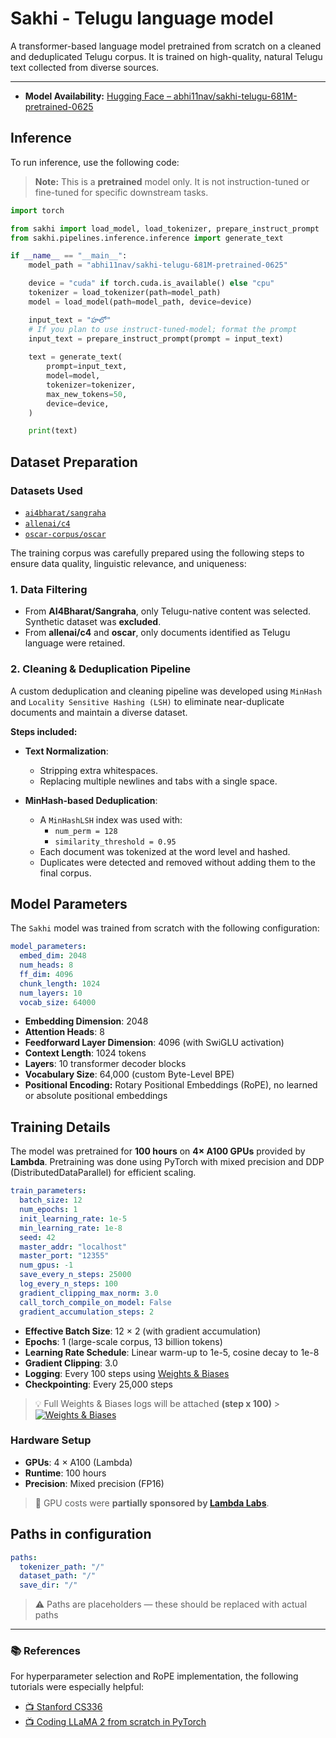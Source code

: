 # Sakhi - Telugu language model

A transformer-based language model pretrained from scratch on a cleaned and deduplicated Telugu corpus. It is trained on high-quality, natural Telugu text collected from diverse sources.

---

- **Model Availability:** [Hugging Face – abhi11nav/sakhi-telugu-681M-pretrained-0625](https://huggingface.co/abhi11nav/sakhi-telugu-681M-pretrained-0625)

## Inference

To run inference, use the following code:

> **Note:** This is a **pretrained** model only. It is not instruction-tuned or fine-tuned for specific downstream tasks.

```python
import torch

from sakhi import load_model, load_tokenizer, prepare_instruct_prompt
from sakhi.pipelines.inference.inference import generate_text

if __name__ == "__main__":
    model_path = "abhi11nav/sakhi-telugu-681M-pretrained-0625"

    device = "cuda" if torch.cuda.is_available() else "cpu"
    tokenizer = load_tokenizer(path=model_path)
    model = load_model(path=model_path, device=device)

    input_text = "హలో"
    # If you plan to use instruct-tuned-model; format the prompt
    input_text = prepare_instruct_prompt(prompt = input_text)
    
    text = generate_text(
        prompt=input_text,
        model=model,
        tokenizer=tokenizer,
        max_new_tokens=50,
        device=device,
    )

    print(text)
```

## Dataset Preparation

### Datasets Used

- [`ai4bharat/sangraha`](https://huggingface.co/datasets/ai4bharat/sangraha)
- [`allenai/c4`](https://huggingface.co/datasets/allenai/c4)
- [`oscar-corpus/oscar`](https://huggingface.co/datasets/oscar-corpus/oscar)

The training corpus was carefully prepared using the following steps to ensure data quality, linguistic relevance, and uniqueness:

### 1. Data Filtering

- From **AI4Bharat/Sangraha**, only Telugu-native content was selected. Synthetic dataset was **excluded**.
- From **allenai/c4** and **oscar**, only documents identified as Telugu language were retained.

### 2. Cleaning & Deduplication Pipeline

A custom deduplication and cleaning pipeline was developed using `MinHash` and `Locality Sensitive Hashing (LSH)` to eliminate near-duplicate documents and maintain a diverse dataset.

**Steps included:**

- **Text Normalization**:

  - Stripping extra whitespaces.
  - Replacing multiple newlines and tabs with a single space.

- **MinHash-based Deduplication**:
  - A `MinHashLSH` index was used with:
    - `num_perm = 128`
    - `similarity_threshold = 0.95`
  - Each document was tokenized at the word level and hashed.
  - Duplicates were detected and removed without adding them to the final corpus.

## Model Parameters

The `Sakhi` model was trained from scratch with the following configuration:

```yaml
model_parameters:
  embed_dim: 2048
  num_heads: 8
  ff_dim: 4096
  chunk_length: 1024
  num_layers: 10
  vocab_size: 64000
```

- **Embedding Dimension**: 2048
- **Attention Heads**: 8
- **Feedforward Layer Dimension**: 4096 (with SwiGLU activation)
- **Context Length**: 1024 tokens
- **Layers**: 10 transformer decoder blocks
- **Vocabulary Size**: 64,000 (custom Byte-Level BPE)
- **Positional Encoding:** Rotary Positional Embeddings (RoPE), no learned or absolute positional embeddings

## Training Details

The model was pretrained for **100 hours** on **4× A100 GPUs** provided by **Lambda**. Pretraining was done using PyTorch with mixed precision and DDP (DistributedDataParallel) for efficient scaling.

```yaml
train_parameters:
  batch_size: 12
  num_epochs: 1
  init_learning_rate: 1e-5
  min_learning_rate: 1e-8
  seed: 42
  master_addr: "localhost"
  master_port: "12355"
  num_gpus: -1
  save_every_n_steps: 25000
  log_every_n_steps: 100
  gradient_clipping_max_norm: 3.0
  call_torch_compile_on_model: False
  gradient_accumulation_steps: 2
```

- **Effective Batch Size**: 12 × 2 (with gradient accumulation)
- **Epochs**: 1 (large-scale corpus, 13 billion tokens)
- **Learning Rate Schedule**: Linear warm-up to 1e-5, cosine decay to 1e-8
- **Gradient Clipping**: 3.0
- **Logging**: Every 100 steps using [Weights & Biases](https://wandb.ai/)
- **Checkpointing**: Every 25,000 steps

> 💡 Full Weights & Biases logs will be attached **(step x 100)** > [![Weights & Biases](https://img.shields.io/badge/Weights_%26_Biases-Project-blue)](https://api.wandb.ai/links/abhi11nav/g9oatq0u)

### Hardware Setup

- **GPUs**: 4 × A100 (Lambda)
- **Runtime**: 100 hours
- **Precision**: Mixed precision (FP16)

> 🚀 GPU costs were **partially sponsored by [Lambda Labs](https://lambdalabs.com/)**.

## Paths in configuration

```yaml
paths:
  tokenizer_path: "/"
  dataset_path: "/"
  save_dir: "/"
```

> ⚠️ Paths are placeholders — these should be replaced with actual paths

---

### 📚 References

For hyperparameter selection and RoPE implementation, the following tutorials were especially helpful:

- [📺 Stanford CS336](https://youtu.be/SQ3fZ1sAqXI?si=gymL4yFS60TkO8PY)
- [📺 Coding LLaMA 2 from scratch in PyTorch](https://youtu.be/oM4VmoabDAI?si=wfGdbLlfaJqJbR99)
